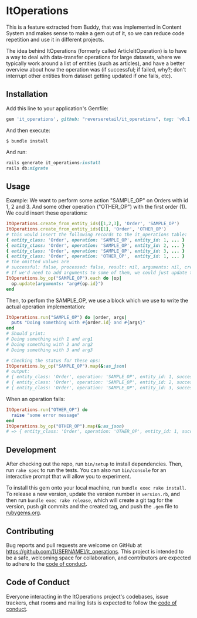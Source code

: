 # ItOperations

This is a feature extracted from Buddy, that was implemented in Content System and makes sense to make a gem out of it, so we can reduce code repetition and use it in different projects.

The idea behind ItOperations (formerly called ArticleItOperation) is to have a way to deal with data-transfer operations for large datasets, where we typically work around a list of entities (such as articles), and have a better overview about how the operation was (if successful; if failed, why?; don't interrupt other entities from dataset getting updated if one fails, etc).

## Installation

Add this line to your application's Gemfile:

```ruby
gem 'it_operations', github: "reverseretail/it_operations", tag: 'v0.1.0'
```

And then execute:

    $ bundle install

And run:
```ruby
rails generate it_operations:install
rails db:migrate
```

## Usage

Example:
We want to perform some action "SAMPLE_OP" on Orders with id 1, 2 and 3. And some other operation ("OTHER_OP") with the first order (1).
We could insert these operations:
```ruby
ItOperations.create_from_entity_ids([1,2,3], 'Order', 'SAMPLE_OP')
ItOperations.create_from_entity_ids([1], 'Order', 'OTHER_OP')
# this would insert the following records to the it_operations table:
{ entity_class: 'Order', operation: 'SAMPLE_OP', entity_id: 1, ... }
{ entity_class: 'Order', operation: 'SAMPLE_OP', entity_id: 2, ... }
{ entity_class: 'Order', operation: 'SAMPLE_OP', entity_id: 3, ... }
{ entity_class: 'Order', operation: 'OTHER_OP',  entity_id: 1, ... }
# the omitted values are
# successful: false, processed: false, result: nil, arguments: nil, created_at: <current datetime>, updated_at: <current datetime>
# If we'd need to add arguments to some of them, we could just update those records:
ItOperations.by_op("SAMPLE_OP").each do |op|
  op.update(arguments: "arg#{op.id}")
end
```
Then, to perfom the SAMPLE_OP, we use a block which we use to write the actual operation implementation:
```ruby
ItOperations.run("SAMPLE_OP") do |order, args|
  puts "Doing something with #{order.id} and #{args}"
end
# Should print:
# Doing something with 1 and arg1
# Doing something with 2 and arg2
# Doing something with 3 and arg3

# Checking the status for these ops:
ItOperations.by_op("SAMPLE_OP").map(&:as_json)
# output:
# { entity_class: 'Order', operation: 'SAMPLE_OP', entity_id: 1, successful: true, processed: true, result: 'done', arguments: 'arg1', created_at: <datetime when was created>, updated_at: <datetime when was executed> }
# { entity_class: 'Order', operation: 'SAMPLE_OP', entity_id: 2, successful: true, processed: true, result: 'done', arguments: 'arg2', created_at: <datetime when was created>, updated_at: <datetime when was executed> }
# { entity_class: 'Order', operation: 'SAMPLE_OP', entity_id: 3, successful: true, processed: true, result: 'done', arguments: 'arg3', created_at: <datetime when was created>, updated_at: <datetime when was executed> }
```
When an operation fails:
```ruby
ItOperations.run("OTHER_OP") do
  raise "some error message"
end
ItOperations.by_op("OTHER_OP").map(&:as_json)
# => { entity_class: 'Order', operation: 'OTHER_OP', entity_id: 1, successful: false, processed: true, result: 'some error message', arguments: nil, created_at: <datetime when was created>, updated_at: <datetime when was executed> }
```

## Development

After checking out the repo, run `bin/setup` to install dependencies. Then, run `rake spec` to run the tests. You can also run `bin/console` for an interactive prompt that will allow you to experiment.

To install this gem onto your local machine, run `bundle exec rake install`. To release a new version, update the version number in `version.rb`, and then run `bundle exec rake release`, which will create a git tag for the version, push git commits and the created tag, and push the `.gem` file to [rubygems.org](https://rubygems.org).

## Contributing

Bug reports and pull requests are welcome on GitHub at https://github.com/[USERNAME]/it_operations. This project is intended to be a safe, welcoming space for collaboration, and contributors are expected to adhere to the [code of conduct](https://github.com/[USERNAME]/it_operations/blob/master/CODE_OF_CONDUCT.md).

## Code of Conduct

Everyone interacting in the ItOperations project's codebases, issue trackers, chat rooms and mailing lists is expected to follow the [code of conduct](https://github.com/[USERNAME]/it_operations/blob/master/CODE_OF_CONDUCT.md).
